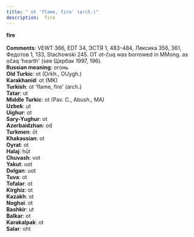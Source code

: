 ```yaml
---
title: " ot 'flame, fire' (arch.)"
description:  fire
---
```

<p data-pagefind-weight="0.5">
<strong> fire</strong><br><br>
<strong>Comments</strong>:  VEWT 366, EDT 34, ЭСТЯ 1, 483-484, Лексика 356, 361, Федотов 1, 133, Stachowski 245. OT ot-čuq was borrowed in MMong. as očaq 'hearth' (see Щербак 1997, 196).<br>
<strong>Russian meaning</strong>:  огонь<br>
<strong>Old Turkic</strong>:  ot (Orkh., OUygh.)<br>
<strong>Karakhanid</strong>:  ot (MK)<br>
<strong>Turkish</strong>:  ot 'flame, fire' (arch.)<br>
<strong>Tatar</strong>:  ut<br>
<strong>Middle Turkic</strong>:  ot (Pav. C., Abush., MA)<br>
<strong>Uzbek</strong>:  ụt<br>
<strong>Uighur</strong>:  ot<br>
<strong>Sary-Yughur</strong>:  ot<br>
<strong>Azerbaidzhan</strong>:  od<br>
<strong>Turkmen</strong>:  ōt<br>
<strong>Khakassian</strong>:  ot<br>
<strong>Oyrat</strong>:  ot<br>
<strong>Halaj</strong>:  hụ̄t<br>
<strong>Chuvash</strong>:  vot<br>
<strong>Yakut</strong>:  uot<br>
<strong>Dolgan</strong>:  uot<br>
<strong>Tuva</strong>:  ot<br>
<strong>Tofalar</strong>:  ot<br>
<strong>Kirghiz</strong>:  ot<br>
<strong>Kazakh</strong>:  ot<br>
<strong>Noghai</strong>:  ot<br>
<strong>Bashkir</strong>:  ut<br>
<strong>Balkar</strong>:  ot<br>
<strong>Karakalpak</strong>:  ot<br>
<strong>Salar</strong>:  oht<br>

</p>
